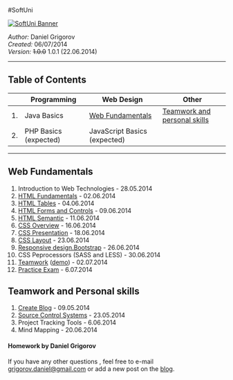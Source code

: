 #SoftUni

<a href="https://softuni.bg/" target="_blank" title="Достъпно и качествено софтуерно образование">
  <img src="http://www.nakov.com/wp-content/uploads/2014/01/Software-University-Logo-blue-horizontal.png" alt="SoftUni Banner" />
</a>

<em>Author:</em> Daniel Grigorov<br/>
<em>Created:</em> 06/07/2014<br/>
<em>Version:</em> <del>1.0.0</del> 1.0.1 (22.06.2014)</p>

<hr />


<h2>Table of Contents</h2>

|     | Programming                  | Web Design                                          | Other
| --- | ---------------------------- | -----------------------------------------------     |-----------------------------
| 1.  | Java Basics       | [Web Fundamentals](#web-fundamentals)               | [Teamwork and personal skills](#teamwork-and-personal-skills) 
| 2.  | PHP Basics (expected)        | JavaScript Basics (expected)                        | 


<hr />

## Web Fundamentals

1. Introduction to Web Technologies - 28.05.2014
2. [HTML Fundamentals](https://github.com/dgrigorov/SoftUni/tree/master/Web%20Fundamentals/HTML/1.HTML%20Basics) - 02.06.2014
3. [HTML Tables](https://github.com/dgrigorov/SoftUni/tree/master/Web%20Fundamentals/HTML/2.HTML%20Tables) - 04.06.2014
4. [HTML Forms and Controls](https://github.com/dgrigorov/SoftUni/tree/master/Web%20Fundamentals/HTML/3.HTML%20Forms) - 09.06.2014
5. [HTML Semantic](https://github.com/dgrigorov/SoftUni/tree/master/Web%20Fundamentals/HTML/4.HTML%20Semantic) - 11.06.2014
6. [CSS Overview](https://github.com/dgrigorov/SoftUni/tree/master/Web%20Fundamentals/CSS/1.CSS%20Overview) - 16.06.2014
7. [CSS Presentation](https://github.com/dgrigorov/SoftUni/tree/master/Web%20Fundamentals/CSS/2.CSS%20Presentation) - 18.06.2014
8. [CSS Layout](https://github.com/dgrigorov/SoftUni/tree/master/Web%20Fundamentals/CSS/3.CSS%20Layout) - 23.06.2014
9. [Responsive design.Bootstrap](https://github.com/dgrigorov/SoftUni/tree/master/Web%20Fundamentals/CSS/4.Responsive%20Design%20-%20Bootstrap) - 26.06.2014
10. CSS Peprocessors (SASS and LESS) - 30.06.2014
11. [Teamwork](https://github.com/FEYRBRAND2/SoFunnyUni) ([demo](http://firststepsnikolov.softuni-friends.org/sofunnyuni/index.html)) - 02.07.2014
12. [Practice Exam](https://github.com/dgrigorov/SoftUni/tree/master/Web%20Fundamentals/Practice%20exam) - 6.07.2014


## Teamwork and Personal skills
1. [Create Blog](http://grigorovtuts.wordpress.com/) - 09.05.2014
2. [Source Control Systems](https://github.com/dgrigorov) - 23.05.2014
3. Project Tracking Tools - 6.06.2014
4. Mind Mapping - 20.06.2014




<h4>Homework by Daniel Grigorov</h4>

<p>If you have any other questions , feel free to e-mail <a href="mailto:grigorov.daniel@gmail.com">grigorov.daniel@gmail.com</a> or add a new post on the <a href="http://grigorovtuts.wordpress.com/" title="visit the blog" target="_blank">blog</a>.</p>
